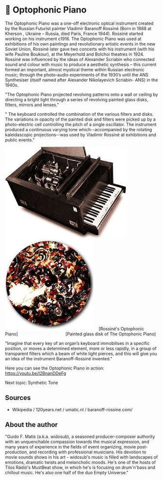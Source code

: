 # 🎹 Optophonic Piano

The Optophonic Piano was a one-off electronic optical instrument created by the Russian Futurist painter
Vladimir Baranoff Rossiné (Born in 1888 at Kherson , Ukraine – Russia, died Paris, France 1944). Rossiné
started working on his instrument c1916. The Optophonic Piano was used at exhibitions of his own paintings and
revolutionary artistic events in the new Soviet Union, Rossiné later gave two concerts with his instrument
(with his wife Pauline Boukour), at the Meyerhold and Bolchoi theatres in 1924. Rossiné was influenced by the
ideas of Alexander Scriabin who connected sound and colour with music to produce a aesthetic synthesis – this
current formed an important, almost mystical theme within Russian electronic music; through the photo-audio
experiments of the 1930’s until the ANS Synthesiser (itself named after Alexander Nikolayevich Scriabin- ANS)
in the 1940s.

"The Optophonic Piano projected revolving patterns onto a wall
or ceiling by directing a bright light through a series of revolving painted glass disks, filters, mirrors and lenses."

" The keyboard controlled the combination of the various filters and disks. The variations in opacity of the painted disk and filters were picked up by a photo-electric cell controlling the pitch of a single oscillator. The instrument produced a continuous varying tone which--accompanied by the rotating kaleidascopic projections--was used by Vladimir Rossiné at exhibitions and public events."

![rossine](_static/images/optophonic-piano/rossine.jpg) ![painted](_static/images/optophonic-piano/painted.jpg)
&emsp;[Rossiné's Optophonic Piano]&emsp; &emsp; &emsp; &emsp; &emsp; &emsp; &emsp; &emsp; &emsp;[Painted glass disk of The Optophonic Piano]

“Imagine that every key of an organ’s keyboard immobilises in a specific position, or moves a determined element, more or less rapidly, in a group of transparent filters which a beam of white light pierces, and this will give you an idea of the instrument Baranoff-Rossiné invented."

Here you can see the Optophonic Piano in action: <https://youtu.be/I2BnanDDeFg>

Next topic: Synthetic Tone

## Sources

- Wikipedia / 120years.net / umatic.nl / baranoff-rossine.com/

## About the author

"Guido F. Matis (a.k.a. widosub), a seasoned producer-composer authority with an unquenchable compassion towards the musical expression, and many years of experience in the fields of event organizing, movie post-production, and recording with professional musicians. His devotion to movie sounds shows in his art - widosub's music is filled with landscapes of emotions, dramatic twists and melancholic moods. He's one of the hosts of Tilos Rádió's MustBeat show, in which he's is focusing on drum'n'bass and chillout music. He's also one half of the duo Empty Universe."
